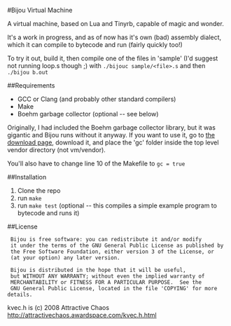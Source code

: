 #Bijou Virtual Machine

A virtual machine, based on Lua and Tinyrb, capable of magic and wonder.

It's a work in progress, and as of now has it's own (bad) assembly dialect, which
it can compile to bytecode and run (fairly quickly too!)

To try it out, build it, then compile one of the files in 'sample' (I'd suggest
not running loop.s though ;) with `./bijouc sample/<file>.s` and then `./bijou b.out`

##Requirements
* GCC or Clang (and probably other standard compilers)
* Make
* Boehm garbage collector (optional -- see below)

Originally, I had included the Boehm garbage collector library, but it was gigantic
and Bijou runs without it anyway. If you want to use it, go to
[the download page](http://www.hpl.hp.com/personal/Hans_Boehm/gc/gc_source/),
download it, and place the 'gc' folder inside the top level vendor directory (not vm/vendor).

You'll also have to change line 10 of the Makefile to `gc = true`

##Installation
1. Clone the repo
2. run `make`
3. run `make test` (optional -- this compiles a simple example program to bytecode and runs it)

##License

     Bijou is free software: you can redistribute it and/or modify
     it under the terms of the GNU General Public License as published by
     the Free Software Foundation, either version 3 of the License, or
     (at your option) any later version. 
     
     Bijou is distributed in the hope that it will be useful,
     but WITHOUT ANY WARRANTY; without even the implied warranty of
     MERCHANTABILITY or FITNESS FOR A PARTICULAR PURPOSE.  See the
     GNU General Public License, located in the file 'COPYING' for more details.

kvec.h is (c) 2008 Attractive Chaos <http://attractivechaos.awardspace.com/kvec.h.html>
